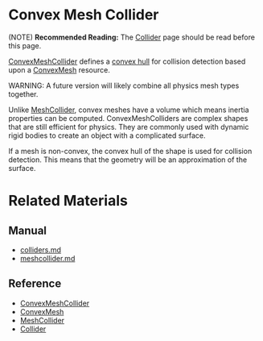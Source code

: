 # Convex Mesh Collider
(NOTE) **Recommended Reading:** The [Collider](https://plasmaengine.github.io/PlasmaDocs/Plasma1/Editor/physics/colliders.md) page should be read before this page.

[ConvexMeshCollider](https://plasmaengine.github.io/PlasmaDocs/Plasma1/C++/code_reference/class_reference/convexmeshcollider.md) defines a [convex hull](https://en.wikipedia.org/wiki/Convex_hull ) for collision detection based upon a [ConvexMesh](https://plasmaengine.github.io/PlasmaDocs/Plasma1/C++/code_reference/class_reference/convexmesh.md) resource.

WARNING: A future version will likely combine all physics mesh types together.

Unlike [MeshCollider](https://plasmaengine.github.io/PlasmaDocs/Plasma1/Editor/physics/colliders/meshcollider.md), convex meshes have a volume which means inertia properties can be computed. ConvexMeshColliders are complex shapes that are still efficient for physics. They are commonly used with dynamic rigid bodies to create an object with a complicated surface.

If a mesh is non-convex, the convex hull of the shape is used for collision detection. This means that the geometry will be an approximation of the surface. 

# Related Materials
## Manual
- [colliders.md](https://plasmaengine.github.io/PlasmaDocs/Plasma1/Editor/physics/colliders.md)
- [meshcollider.md](https://plasmaengine.github.io/PlasmaDocs/Plasma1/Editor/physics/colliders/meshcollider.md)

## Reference
- [ConvexMeshCollider](https://plasmaengine.github.io/PlasmaDocs/Plasma1/C++/code_reference/class_reference/convexmeshcollider.md)
- [ConvexMesh](https://plasmaengine.github.io/PlasmaDocs/Plasma1/C++/code_reference/class_reference/convexmesh.md)
- [MeshCollider](https://plasmaengine.github.io/PlasmaDocs/Plasma1/C++/code_reference/class_reference/meshcollider.md)
- [Collider](https://plasmaengine.github.io/PlasmaDocs/Plasma1/C++/code_reference/class_reference/collider.md) 

 